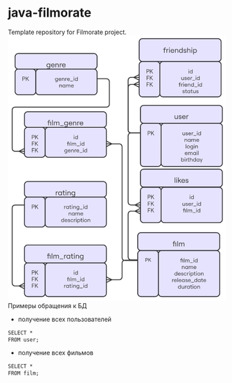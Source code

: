 # java-filmorate
Template repository for Filmorate project.
![диаграмма бд](https://github.com/fcevt/java-filmorate/blob/add-database/ER%20diagram.jpg)
Примеры обращения к БД  
- получение всех пользователей
```
SELECT *
FROM user;
``` 
- получение всех фильмов
```
SELECT *
FROM film;
```

